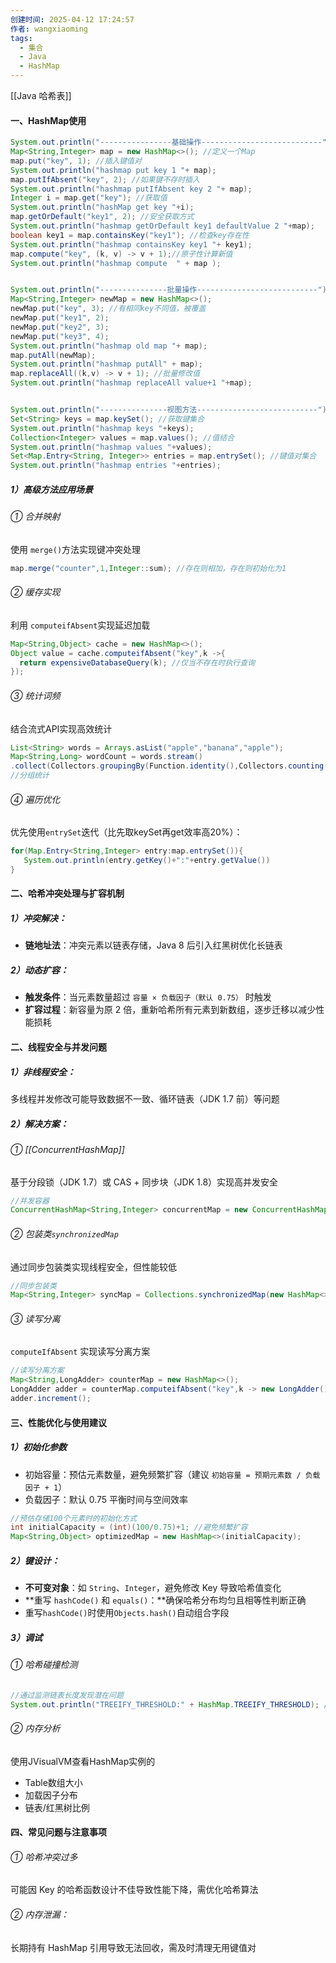 ```yaml
---
创建时间: 2025-04-12 17:24:57
作者: wangxiaoming
tags:
  - 集合
  - Java
  - HashMap
---
```

[[Java 哈希表]]
#### 一、HashMap使用
```java
System.out.println("----------------基础操作---------------------------");  
Map<String,Integer> map = new HashMap<>(); //定义一个Map  
map.put("key", 1); //插入键值对  
System.out.println("hashmap put key 1 "+ map);  
map.putIfAbsent("key", 2); //如果键不存时插入  
System.out.println("hashmap putIfAbsent key 2 "+ map);  
Integer i = map.get("key"); //获取值  
System.out.println("hashMap get key "+i);  
map.getOrDefault("key1", 2); //安全获取方式  
System.out.println("hashmap getOrDefault key1 defaultValue 2 "+map);  
boolean key1 = map.containsKey("key1"); //检查key存在性  
System.out.println("hashmap containsKey key1 "+ key1);  
map.compute("key", (k, v) -> v + 1);//原子性计算新值  
System.out.println("hashmap compute  " + map );  


System.out.println("---------------批量操作---------------------------");  
Map<String,Integer> newMap = new HashMap<>();  
newMap.put("key", 3); //有相同key不同值，被覆盖  
newMap.put("key1", 2);  
newMap.put("key2", 3);  
newMap.put("key3", 4);  
System.out.println("hashmap old map "+ map);  
map.putAll(newMap);  
System.out.println("hashmap putAll" + map);  
map.replaceAll((k,v) -> v + 1); //批量修改值  
System.out.println("hashmap replaceAll value+1 "+map);  


System.out.println("---------------视图方法---------------------------");  
Set<String> keys = map.keySet(); //获取键集合  
System.out.println("hashmap keys "+keys);  
Collection<Integer> values = map.values(); //值结合  
System.out.println("hashmap values "+values);  
Set<Map.Entry<String, Integer>> entries = map.entrySet(); //键值对集合  
System.out.println("hashmap entries "+entries);
```
##### 1）高级方法应用场景
###### ① 合并映射
使用 `merge()`方法实现键冲突处理
```java
map.merge("counter",1,Integer::sum); //存在则相加，存在则初始化为1
```
###### ② 缓存实现
利用 `computeifAbsent`实现延迟加载
```java
Map<String,Object> cache = new HashMap<>();
Object value = cache.computeifAbsent("key",k ->{
  return expensiveDatabaseQuery(k); //仅当不存在时执行查询
});
```
###### ③ 统计词频
结合流式API实现高效统计
```java
List<String> words = Arrays.asList("apple","banana","apple");
Map<String,Long> wordCount = words.stream()
.collect(Collectors.groupingBy(Function.identity(),Collectors.counting()));
//分组统计
```
###### ④ 遍历优化
优先使用`entrySet`迭代（比先取keySet再get效率高20%）：
```java
for(Map.Entry<String,Integer> entry:map.entrySet()){
   System.out.println(entry.getKey()+":"+entry.getValue())
}
```
#### 二、哈希冲突处理与扩容机制
##### 1）冲突解决：
- ​**链地址法**：冲突元素以链表存储，Java 8 后引入红黑树优化长链表
##### 2）​**动态扩容**：
- ​**触发条件**：当元素数量超过 `容量 × 负载因子（默认 0.75）` 时触发
- **扩容过程**：新容量为原 2 倍，重新哈希所有元素到新数组，逐步迁移以减少性能损耗
#### 二、线程安全与并发问题
##### 1）非线程安全：
多线程并发修改可能导致数据不一致、循环链表（JDK 1.7 前）等问题
##### 2）​**解决方案**：
###### ① ​[[ConcurrentHashMap]]
基于分段锁（JDK 1.7）或 CAS + 同步块（JDK 1.8）实现高并发安全
```java
//并发容器
ConcurrentHashMap<String,Integer> concurrentMap = new ConcurrentHashMap<>();
```
###### ② 包装类`synchronizedMap`
通过同步包装类实现线程安全，但性能较低
```java
//同步包装类
Map<String,Integer> syncMap = Collections.synchronizedMap(new HashMap<>());
```
###### ③ 读写分离
`computeIfAbsent` 实现读写分离方案

```java
//读写分离方案
Map<String,LongAdder> counterMap = new HashMap<>();
LongAdder adder = counterMap.computeifAbsent("key",k -> new LongAdder());
adder.increment();
```
#### 三、性能优化与使用建议
##### 1）初始化参数
- 初始容量：预估元素数量，避免频繁扩容（建议 `初始容量 = 预期元素数 / 负载因子 + 1`）
- ​负载因子：默认 0.75 平衡时间与空间效率

```java
//预估存储100个元素时的初始化方式
int initialCapacity = (int)(100/0.75)+1; //避免频繁扩容
Map<String,Object> optimizedMap = new HashMap<>(initialCapacity);
```

##### 2）**键设计**：
- ​**不可变对象**：如 `String`、`Integer`，避免修改 Key 导致哈希值变化
- **重写 `hashCode()` 和 `equals()`：**确保哈希分布均匀且相等性判断正确
- 重写`hashCode()`时使用`Objects.hash()`自动组合字段

##### 3）调试
###### ① 哈希碰撞检测
```java
//通过监测链表长度发现潜在问题
System.out.println("TREEIFY_THRESHOLD:" + HashMap.TREEIFY_THRESHOLD); //默认8
```
###### ② 内存分析
使用JVisualVM查看HashMap实例的
- Table数组大小
- 加载因子分布
- 链表/红黑树比例
#### 四、常见问题与注意事项
###### ① 哈希冲突过多
可能因 Key 的哈希函数设计不佳导致性能下降，需优化哈希算法
###### ② 内存泄漏：
长期持有 HashMap 引用导致无法回收，需及时清理无用键值对